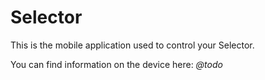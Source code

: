 # Selector

This is the mobile application used to control your Selector.

You can find information on the device here: _@todo_
